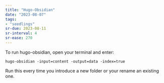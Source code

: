 ```yaml
---
title: "Hugo-Obsidian"
date: "2023-08-07"
tags:
- "seedlings"
sr-due: 2023-08-11
sr-interval: 4
sr-ease: 270
---
```


To run hugo-obsidian, open your terminal and enter:

`hugo-obsidian -input=content -output=data -index=true`

Run this every time you introduce a new folder or your rename an existing one.